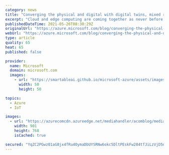 ```yaml
---
category: news
title: "Converging the physical and digital with digital twins, mixed reality, and metaverse apps"
excerpt: "Cloud and edge computing are coming together as never before, leading to huge opportunities for developers and businesses around the world. Digital twins, mixed reality, and autonomous systems are at the core of a massive wave of innovation from which our customers are already benefitting. "
publishedDateTime: 2021-05-26T08:30:29Z
originalUrl: "https://azure.microsoft.com/blog/converging-the-physical-and-digital-with-digital-twins-mixed-reality-and-metaverse-apps/"
webUrl: "https://azure.microsoft.com/blog/converging-the-physical-and-digital-with-digital-twins-mixed-reality-and-metaverse-apps/"
type: article
quality: 65
heat: 65
published: false

provider:
  name: Microsoft
  domain: microsoft.com
  images:
    - url: "https://smartableai.github.io/microsoft-azure/assets/images/organizations/microsoft.com-50x50.jpg"
      width: 50
      height: 50

topics:
  - Azure
  - IoT

images:
  - url: "https://azurecomcdn.azureedge.net/mediahandler/acomblog/media/Default/blog/b82e14ea-4da5-46b7-90ad-1bc9797e9962.png"
    width: 901
    height: 768
    isCached: true

secured: "YqZC2PGwz01aG8jx4fRu4OymaDbUYSRNw6okc5DltPEskFw284tfJiLzVjD5ndKWM+DBHYa7Xp+q7GKgse6yuYSqFihLRMpafU8kdbJK3LcXKv4G2G/rSsO8IhOQ6S2WM/2ubcVMU/7EAvZiA15ko2v6PeTwoNc6FxdFMBycVGUx7u9nPu3G6bgd8+rolh7iCiqk7GBcmYkHQahUz/AZi5bTBRREl8SiIpdZ0l2ek7E5VtxVNarC0DsKzOzza6gaekJV1c+cqkHPjdopTrFOuFkYskcLm911MT5l478LaBBBO5HU0KlhUq11l3FHoqAwAJpZ/nkkgjZhU52lg7NnCxgxxXumO6VRM6iYNfAitzg=;JgCzxcnhLu0LvkHS3NifXw=="
---
```


